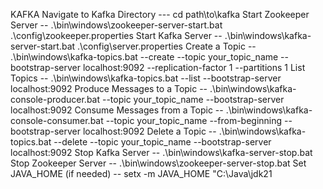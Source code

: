 KAFKA
Navigate to Kafka Directory --- cd path\to\kafka
Start Zookeeper Server -- .\bin\windows\zookeeper-server-start.bat .\config\zookeeper.properties
Start Kafka Server -- .\bin\windows\kafka-server-start.bat .\config\server.properties
Create a Topic -- .\bin\windows\kafka-topics.bat --create --topic your_topic_name --bootstrap-server localhost:9092 --replication-factor 1 --partitions 1
List Topics -- .\bin\windows\kafka-topics.bat --list --bootstrap-server localhost:9092
Produce Messages to a Topic -- .\bin\windows\kafka-console-producer.bat --topic your_topic_name --bootstrap-server localhost:9092
Consume Messages from a Topic -- .\bin\windows\kafka-console-consumer.bat --topic your_topic_name --from-beginning --bootstrap-server localhost:9092
Delete a Topic -- .\bin\windows\kafka-topics.bat --delete --topic your_topic_name --bootstrap-server localhost:9092
Stop Kafka Server -- .\bin\windows\kafka-server-stop.bat
Stop Zookeeper Server -- .\bin\windows\zookeeper-server-stop.bat
Set JAVA_HOME (if needed) -- setx -m JAVA_HOME "C:\Java\jdk21
